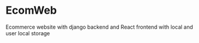 # EcomWeb
Ecommerce website with django backend and React frontend with local and user local storage
